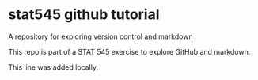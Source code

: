 # stat545 github tutorial
A repository for exploring version control and markdown

This repo is part of a STAT 545 exercise to explore GitHub and markdown.

This line was added locally.
